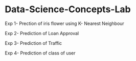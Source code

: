 # Data-Science-Concepts-Lab
Exp 1- Prection of iris flower using K- Nearest Neighbour

Exp 2- Prediction of Loan Approval


Exp 3- Prediction of Traffic


Exp 4- Prediction of class of user
